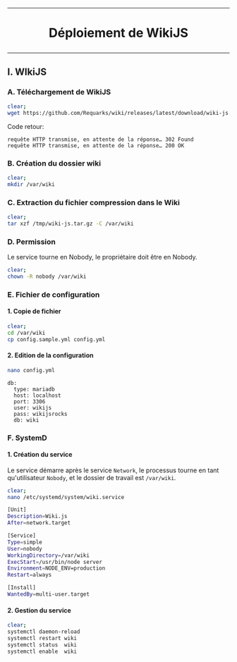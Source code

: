 ------------------------------------------------------------------------------------------------------------------------------------
# <p align='center'> Déploiement de WikiJS </p>
------------------------------------------------------------------------------------------------------------------------------------
## I. WIkiJS
### A. Téléchargement de WikiJS
```bash
clear;
wget https://github.com/Requarks/wiki/releases/latest/download/wiki-js.tar.gz -O /tmp/wiki-js.tar.gz
```
Code retour:
```
requête HTTP transmise, en attente de la réponse… 302 Found
requête HTTP transmise, en attente de la réponse… 200 OK
```

### B. Création du dossier wiki
```bash
clear;
mkdir /var/wiki
```

### C. Extraction du fichier compression dans le Wiki
```bash
clear;
tar xzf /tmp/wiki-js.tar.gz -C /var/wiki
```

### D. Permission
Le service tourne en Nobody, le propriétaire doit être en Nobody.
```bash
clear;
chown -R nobody /var/wiki
```

### E. Fichier de configuration
#### 1. Copie de fichier
```bash
clear;
cd /var/wiki
cp config.sample.yml config.yml
```
#### 2. Edition de la configuration
```bash
nano config.yml
```

```
db:
  type: mariadb
  host: localhost
  port: 3306
  user: wikijs
  pass: wikijsrocks
  db: wiki
```


### F. SystemD
#### 1. Création du service
Le service démarre après le service `Network`, le processus tourne en tant qu'utilisateur `Nobody`, et le dossier de travail est `/var/wiki`.

```bash
clear;
nano /etc/systemd/system/wiki.service
```

```bash
[Unit]
Description=Wiki.js
After=network.target

[Service]
Type=simple
User=nobody
WorkingDirectory=/var/wiki
ExecStart=/usr/bin/node server
Environment=NODE_ENV=production
Restart=always

[Install]
WantedBy=multi-user.target
```

#### 2. Gestion du service
```bash
clear;
systemctl daemon-reload
systemctl restart wiki
systemctl status  wiki
systemctl enable  wiki
```
